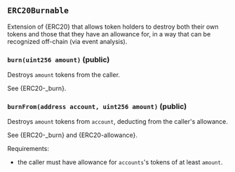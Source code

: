 ## `ERC20Burnable`



Extension of {ERC20} that allows token holders to destroy both their own
tokens and those that they have an allowance for, in a way that can be
recognized off-chain (via event analysis).


### `burn(uint256 amount)` (public)



Destroys `amount` tokens from the caller.

See {ERC20-_burn}.

### `burnFrom(address account, uint256 amount)` (public)



Destroys `amount` tokens from `account`, deducting from the caller's
allowance.

See {ERC20-_burn} and {ERC20-allowance}.

Requirements:

- the caller must have allowance for ``accounts``'s tokens of at least
`amount`.




